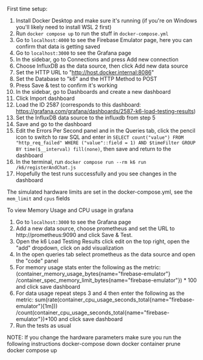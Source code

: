 First time setup:

1. Install Docker Desktop and make sure it's running (if you're on Windows you'll likely need to install WSL 2 first)
2. Run `docker compose up` to run the stuff in `docker-compose.yml`
3. Go to `localhost:4000` to see the Firebase Emulator page, here you can confirm that data is getting saved
4. Go to `localhost:3000` to see the Grafana page
5. In the sidebar, go to Connections and press Add new connection
6. Choose InfluxDB as the data source, then click Add new data source
7. Set the HTTP URL to "http://host.docker.internal:8086"
8. Set the Database to "k6" and the HTTP Method to POST
9. Press Save & test to confirm it's working
10. In the sidebar, go to Dashboards and create a new dashboard
11. Click Import dashboard
12. Load the ID 2587 (corresponds to this dashboard: https://grafana.com/grafana/dashboards/2587-k6-load-testing-results)
13. Set the InfluxDB data source to the influxdb from step 5
14. Save and go to the dashboard
15. Edit the Errors Per Second panel and in the Queries tab, click the pencil icon to switch to raw SQL and enter in `SELECT count("value") FROM "http_req_failed" WHERE ("value"::field = 1) AND $timeFilter GROUP BY time($__interval) fill(none)`, then save and return to the dashboard
16. In the terminal, run `docker compose run --rm k6 run /k6/registerAndChat.js`
17. Hopefully the test runs successfully and you see changes in the dashboard

The simulated hardware limits are set in the docker-compose.yml, see the `mem_limit` and `cpus` fields

To view Memory Usage and CPU usage in grafana

1. Go to `localhost:3000` to see the Grafana page
2. Add a new data source, choose prometheus and set the URL to http://prometheus:9090 and click Save & Test.
3. Open the k6 Load Testing Results click edit on the top right, open the "add" dropdown, click on add visualization
4. In the open queries tab select prometheus as the data source and open the "code" panel
5. For memory usage stats enter the following as the metric:
   (container_memory_usage_bytes{name="firebase-emulator"}
   /container_spec_memory_limit_bytes{name="firebase-emulator"}) \* 100
   and click save dashboard
6. For data usage repeat steps 3 and 4 then enter the following as the metric:
   sum(rate(container_cpu_usage_seconds_total{name="firebase-emulator"}[1m]))
   /count(container_cpu_usage_seconds_total{name="firebase-emulator"})\*100
   and click save dashboard
7. Run the tests as usual

NOTE: If you change the hardware parameters make sure you run the following instructions
docker-compose down
docker container prune
docker compose up
